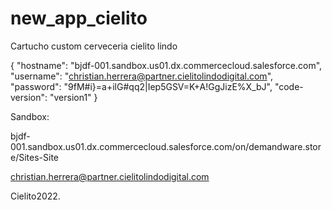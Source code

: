# new_app_cielito

Cartucho custom cerveceria cielito lindo

{
"hostname": "bjdf-001.sandbox.us01.dx.commercecloud.salesforce.com",
"username": "christian.herrera@partner.cielitolindodigital.com",
"password": "9fM#i}=a+ilG#qq2|Iep5GSV=K+A!GgJizE%X_bJ",
"code-version": "version1"
}

Sandbox:

bjdf-001.sandbox.us01.dx.commercecloud.salesforce.com/on/demandware.store/Sites-Site

christian.herrera@partner.cielitolindodigital.com

Cielito2022.
